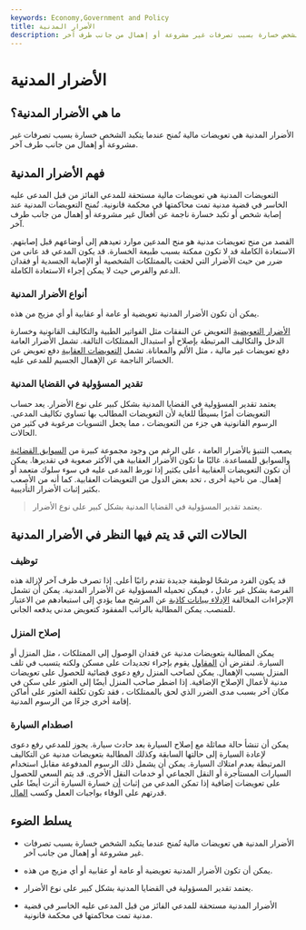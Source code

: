 ```yaml
---
keywords: Economy,Government and Policy
title: الأضرار المدنية
description: الأضرار المدنية هي تعويضات مالية تُمنح عندما يتكبد الشخص خسارة بسبب تصرفات غير مشروعة أو إهمال من جانب طرف آخر.
---
```


# الأضرار المدنية
## ما هي الأضرار المدنية؟

الأضرار المدنية هي تعويضات مالية تُمنح عندما يتكبد الشخص خسارة بسبب تصرفات غير مشروعة أو إهمال من جانب طرف آخر.

## فهم الأضرار المدنية

التعويضات المدنية هي تعويضات مالية مستحقة للمدعي الفائز من قبل المدعى عليه الخاسر في قضية مدنية تمت محاكمتها في محكمة قانونية. تُمنح التعويضات المدنية عند إصابة شخص أو تكبد خسارة ناجمة عن أفعال غير مشروعة أو إهمال من جانب طرف آخر.

القصد من منح تعويضات مدنية هو منح المدعين موارد تعيدهم إلى أوضاعهم قبل إصابتهم. الاستعادة الكاملة قد لا تكون ممكنة بسبب طبيعة الخسارة. قد يكون المدعي قد عانى من ضرر من حيث الأضرار التي لحقت بالممتلكات الشخصية أو الإصابة الجسدية أو فقدان الدعم والفرص حيث لا يمكن إجراء الاستعادة الكاملة.

### أنواع الأضرار المدنية

يمكن أن تكون الأضرار المدنية تعويضية أو عامة أو عقابية أو أي مزيج من هذه.

[الأضرار التعويضية](/compensatory-damages) التعويض عن النفقات مثل الفواتير الطبية والتكاليف القانونية وخسارة الدخل والتكاليف المرتبطة بإصلاح أو استبدال الممتلكات التالفة. تشمل الأضرار العامة دفع تعويضات غير مالية ، مثل الألم والمعاناة. تشمل [التعويضات العقابية](/punitive-damages) دفع تعويض عن الخسائر الناجمة عن الإهمال الجسيم للمدعى عليه.

### تقدير المسؤولية في القضايا المدنية

يعتمد تقدير المسؤولية في القضايا المدنية بشكل كبير على نوع الأضرار. يعد حساب التعويضات أمرًا بسيطًا للغاية لأن التعويضات المطالب بها تساوي تكاليف المدعي. الرسوم القانونية هي جزء من التعويضات ، مما يجعل التسويات مرغوبة في كثير من الحالات.

يصعب التنبؤ بالأضرار العامة ، على الرغم من وجود مجموعة كبيرة من [السوابق القضائية](/common-law) والسوابق للمساعدة. غالبًا ما تكون الأضرار العقابية هي الأكثر صعوبة في تقديرها. يمكن أن تكون التعويضات العقابية أعلى بكثير إذا تورط المدعى عليه في سوء سلوك متعمد أو إهمال. من ناحية أخرى ، تحد بعض الدول من التعويضات العقابية. كما أنه من الأصعب بكثير إثبات الأضرار التأديبية.

> يعتمد تقدير المسؤولية في القضايا المدنية بشكل كبير على نوع الأضرار.

>

## الحالات التي قد يتم فيها النظر في الأضرار المدنية

### توظيف

قد يكون الفرد مرشحًا لوظيفة جديدة تقدم راتبًا أعلى. إذا تصرف طرف آخر لإزالة هذه الفرصة بشكل غير عادل ، فيمكن تحميله المسؤولية عن الأضرار المدنية. يمكن أن تشمل الإجراءات المخالفة [الإدلاء ببيانات كاذبة](/negative-feedback) عن المرشح مما يؤدي إلى استبعادهم من الاعتبار للمنصب. يمكن المطالبة بالراتب المفقود كتعويض مدني يدفعه الجاني.

### إصلاح المنزل

يمكن المطالبة بتعويضات مدنية عن فقدان الوصول إلى الممتلكات ، مثل المنزل أو السيارة. لنفترض أن [المقاول](/independent-contractor) يقوم بإجراء تجديدات على مسكن ولكنه يتسبب في تلف المنزل بسبب الإهمال. يمكن لصاحب المنزل رفع دعوى قضائية للحصول على تعويضات مدنية لأعمال الإصلاح الإضافية. إذا اضطر صاحب المنزل أيضًا إلى العثور على سكن في مكان آخر بسبب مدى الضرر الذي لحق بالممتلكات ، فقد تكون تكلفة العثور على أماكن إقامة أخرى جزءًا من الرسوم المدنية.

### اصطدام السيارة

يمكن أن تنشأ حالة مماثلة مع إصلاح السيارة بعد حادث سيارة. يجوز للمدعي رفع دعوى لإعادة السيارة إلى حالتها السابقة وكذلك المطالبة بتعويضات مدنية عن التكاليف المرتبطة بعدم امتلاك السيارة. يمكن أن يشمل ذلك الرسوم المدفوعة مقابل استخدام السيارات المستأجرة أو النقل الجماعي أو خدمات النقل الأخرى. قد يتم السعي للحصول على تعويضات إضافية إذا تمكن المدعي من إثبات [أن](/income) خسارة السيارة أثرت أيضًا على قدرتهم على الوفاء بواجبات العمل وكسب [المال](/income).

## يسلط الضوء

- الأضرار المدنية هي تعويضات مالية تُمنح عندما يتكبد الشخص خسارة بسبب تصرفات غير مشروعة أو إهمال من جانب آخر.

- يمكن أن تكون الأضرار المدنية تعويضية أو عامة أو عقابية أو أي مزيج من هذه.

- يعتمد تقدير المسؤولية في القضايا المدنية بشكل كبير على نوع الأضرار.

- الأضرار المدنية مستحقة للمدعي الفائز من قبل المدعى عليه الخاسر في قضية مدنية تمت محاكمتها في محكمة قانونية.

